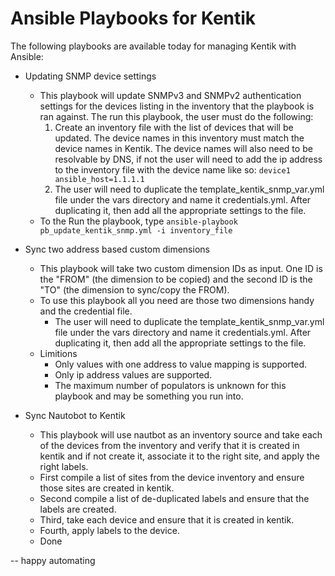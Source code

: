 # Ansible Playbooks for Kentik

The following playbooks are available today for managing Kentik with Ansible:

- Updating SNMP device settings
  - This playbook will update SNMPv3 and SNMPv2 authentication settings for the devices listing in the inventory that the playbook is ran against. The run this playbook, the user must do the following:
    1. Create an inventory file with the list of devices that will be updated. The device names in this inventory must match the device names in Kentik. The device names will also need to be resolvable by DNS, if not the user will need to add the ip address to the inventory file with the device name like so: `device1 ansible_host=1.1.1.1` 
    2. The user will need to duplicate the template_kentik_snmp_var.yml file under the vars directory and name it credentials.yml. After duplicating it, then add all the appropriate settings to the file.
  - To the Run the playbook, type `ansible-playbook pb_update_kentik_snmp.yml -i inventory_file`

- Sync two address based custom dimensions
  - This playbook will take two custom dimension IDs as input. One ID is the "FROM" (the dimension to be copied) and the second ID is the "TO" (the dimension to sync/copy the FROM).
  - To use this playbook all you need are those two dimensions handy and the credential file.
    - The user will need to duplicate the template_kentik_snmp_var.yml file under the vars directory and name it credentials.yml. After duplicating it, then add all the appropriate settings to the file.
  - Limitions
    - Only values with one address to value mapping is supported.
    - Only ip address values are supported. 
    - The maximum number of populators is unknown for this playbook and may be something you run into.

- Sync Nautobot to Kentik
  - This playbook will use nautbot as an inventory source and take each of the devices from the inventory and verify that it is created in kentik and if not create it, associate it to the right site, and apply the right labels.
  - First compile a list of sites from the device inventory and ensure those sites are created in kentik. 
  - Second compile a list of de-duplicated labels and ensure that the labels are created. 
  - Third, take each device and ensure that it is created in kentik.
  - Fourth, apply labels to the device. 
  - Done
  
-- happy automating
